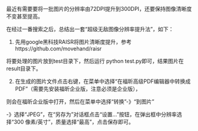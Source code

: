 最近有需要要将一批图片的分辨率由72DPI提升到300DPI，还要保持图像清晰度不变甚至提高。

在经过一番搜索之后，总结出一套“超级无敌图像分辨率提升法”，如下：

1. 先用google黑科技RAISR将图片清晰度提升，参考https://github.com/movehand/raisr

将要处理的图片放到test目录下，然后运行 python test.py即可，结果图片在result目录下。

2. 在生成的图片文件点击右键，在菜单中选择“在福昕高级PDF编辑器中转换成PDF”（需要先安装福昕企业版，注意必须是企业版），

则会在福昕企业版中打开，然后在菜单中选择“转换”-》“到图片”

-》选择“JPEG”，在“另存为”对话框点击“设置...”按钮，在弹出框中分辨率选择“300 像素/英寸”，质量选择“最高”，点击保存即可。



